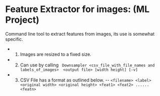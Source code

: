 Feature Extractor for images: (ML Project)
=============================
Command line tool to extract features from images, its use is somewhat specific.
- 1) Images are resized to a fixed size.
- 2) Can use by calling
``` Downsampler <csv_file_with_file_names and labels_of_images>  <output file> [width height] [-v]```
- 3) CSV File has a format as outlined below.
 -- ```<filename> <label> <original width> <original height> <feat1> <feat2> ......<featn>```
 